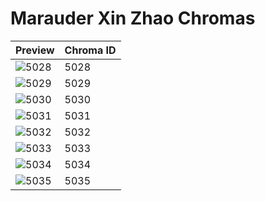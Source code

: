 # Marauder Xin Zhao Chromas

| Preview | Chroma ID |
|---------|-----------|
| ![5028](https://raw.communitydragon.org/latest/plugins/rcp-be-lol-game-data/global/default/v1/champion-chroma-images/5/5028.png) | 5028 |
| ![5029](https://raw.communitydragon.org/latest/plugins/rcp-be-lol-game-data/global/default/v1/champion-chroma-images/5/5029.png) | 5029 |
| ![5030](https://raw.communitydragon.org/latest/plugins/rcp-be-lol-game-data/global/default/v1/champion-chroma-images/5/5030.png) | 5030 |
| ![5031](https://raw.communitydragon.org/latest/plugins/rcp-be-lol-game-data/global/default/v1/champion-chroma-images/5/5031.png) | 5031 |
| ![5032](https://raw.communitydragon.org/latest/plugins/rcp-be-lol-game-data/global/default/v1/champion-chroma-images/5/5032.png) | 5032 |
| ![5033](https://raw.communitydragon.org/latest/plugins/rcp-be-lol-game-data/global/default/v1/champion-chroma-images/5/5033.png) | 5033 |
| ![5034](https://raw.communitydragon.org/latest/plugins/rcp-be-lol-game-data/global/default/v1/champion-chroma-images/5/5034.png) | 5034 |
| ![5035](https://raw.communitydragon.org/latest/plugins/rcp-be-lol-game-data/global/default/v1/champion-chroma-images/5/5035.png) | 5035 |